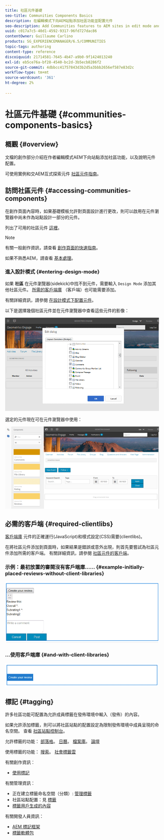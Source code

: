 ```yaml
---
title: 社區元件基礎
seo-title: Communities Components Basics
description: 在編輯模式下向AEM站點添加社區功能並配置元件
seo-description: Add Communities features to AEM sites in edit mode and configure components
uuid: c017a7c5-40d1-4592-9317-96fd727dac86
contentOwner: Guillaume Carlino
products: SG_EXPERIENCEMANAGER/6.5/COMMUNITIES
topic-tags: authoring
content-type: reference
discoiquuid: 21714581-7645-4b47-a9b0-9f1424013240
exl-id: eb5ce76a-bf28-4540-bc2d-3b5ecb8286f2
source-git-commit: 4dbbcc41757843d3b2d5a3bbb2656ef587e83d2c
workflow-type: tm+mt
source-wordcount: '361'
ht-degree: 2%

---
```


# 社區元件基礎 {#communities-components-basics}

## 概觀 {#overview}

文檔的創作部分介紹在作者編輯模式AEM下向站點添加社區功能，以及說明元件配置。

可使用實例和交AEM互式探索元件 [社區元件指南](components-guide.md)。

## 訪問社區元件 {#accessing-communities-components}

在創作頁面內容時，如果基礎模板允許對頁面設計進行更改，則可以啟用在元件瀏覽器中尚未作為站點設計一部分的元件。

列出了可用的社區元件 [這裡](author-communities.md#available-communities-components)。

>[!NOTE]
>
>有關一般創作資訊，請查看 [創作頁面的快速指南](../../help/sites-authoring/qg-page-authoring.md)。
>
>如果不熟悉AEM，請查看 [基本處理](../../help/sites-authoring/basic-handling.md)。

### 進入設計模式 {#entering-design-mode}

如果 **社區** 在元件瀏覽器(sidekick)中找不到元件，需要輸入 `Design Mode` 添加其他社區元件。 [所需的客戶端庫](#required-clientlibs) （客戶端）也可能需要添加。

有關詳細資訊，請參閱 [在設計模式下配置元件](../../help/sites-authoring/default-components-designmode.md)。

以下是選擇幾個社區元件並在元件瀏覽器中查看這些元件的影像：

![元件設計](assets/component-design.png)

選定的元件現在可在元件瀏覽器中使用：

![component-design1](assets/component-design1.png)

## 必需的客戶端 {#required-clientlibs}

[客戶端庫](../../help/sites-developing/clientlibs.md) 元件的正確運行(JavaScript)和樣式設定(CSS)需要(clientlibs)。

在將社區元件添加到頁面時，如果結果是錯誤或意外出現，則首先要嘗試為社區元件添加所需的客戶端。 有關詳細資訊，請參閱 [社區元件的客戶端](clientlibs.md)。

### 示例：最初放置的審閱沒有客戶端庫…… {#example-initially-placed-reviews-without-client-libraries}

![clientlibs1](assets/clientlibs1.png)

### ...使用客戶端庫 {#and-with-client-libraries}

![clientlibs2](assets/clientlibs2.png)

## 標記 {#tagging}

許多社區功能可配置為允許成員標籤在發佈環境中輸入（發佈）的內容。

如果允許添加標籤，則可以將社區站點的配置設定為限制發佈環境中成員呈現的命名空間。 查看 [社區站點控制台](sites-console.md#tagging)。

允許標籤的功能： [部落格](blog-feature.md)。 [日曆](calendar.md)。 [檔案庫](file-library.md)。 [論壇](forum.md)

使用標籤的功能： [搜索](search.md)。 [社會標籤雲](tagcloud.md)

有關創作資訊：

* [使用標記](../../help/sites-authoring/tags.md)

有關管理資訊：

* 正在建立標籤命名空間（分類）: [管理標籤](../../help/sites-administering/tags.md)
* 社區站點配置：見 [標籤](sites-console.md#tagging)
* [標籤用戶生成的內容](../../help/sites-authoring/tags.md)

有關開發人員資訊：

* [AEM 標記框架](../../help/sites-developing/framework.md)
* [標籤軟體包](tag.md)
